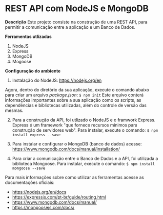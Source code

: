 # REST API com NodeJS e MongoDB

**Descrição**
Este projeto consiste na construção de uma REST API, para permitir a comunicação entre a aplicação e um Banco de Dados.

**Ferramentas utlizadas**
1. NodeJS
2. Express
3. MongoDB
4. Mogoose

**Configuração do ambiente**
1. Instalação do NodeJS:
<https://nodejs.org/en>

Agora, dentro do diretório da sua aplicação, execute o comando abaixo para criar um arquivo _package.json_:
`$ npm init`
Este arquivo conterá informações importantes sobre a sua aplicação como os scripts, as dependências e bibliotecas utilizadas, além do controle de versão das mesmas.

2. Para a construção da API, foi utlizado o NodeJS e o framwork Express. Express é um framework "que fornece recursos mínimos para construção de servidores web".
Para instalar, execute o comando:
`$ npm install express --save`

4. Para instalar e configurar o MongoDB (banco de dados) acesse:
<https://www.mongodb.com/docs/manual/installation/>

5. Para criar a comunicação entre o Banco de Dados e a API, foi utilizada a biblioteca Mongoose.
Para instalar, execute o comando:
`$ npm install mongoose --save`


Para mais informações sobre como utilizar as ferramentas acesse as documentações oficiais:
* <https://nodejs.org/en/docs>
* <https://expressjs.com/pt-br/guide/routing.html>
* <https://www.mongodb.com/docs/manual/>
* <https://mongoosejs.com/docs/>
